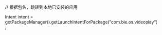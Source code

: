 // 根据包名，跳转到本地已安装的应用

Intent intent = getPackageManager().getLaunchIntentForPackage("com.bie.os.videoplay");